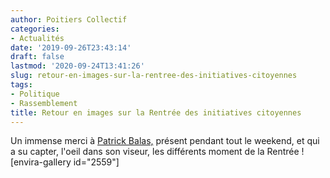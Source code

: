 ```yaml
---
author: Poitiers Collectif
categories:
- Actualités
date: '2019-09-26T23:43:14'
draft: false
lastmod: '2020-09-24T13:41:26'
slug: retour-en-images-sur-la-rentree-des-initiatives-citoyennes
tags:
- Politique
- Rassemblement
title: Retour en images sur la Rentrée des initiatives citoyennes
---
```


Un immense merci à [Patrick Balas,](https://www.flickr.com/photos/100369094@N04/) présent pendant tout le weekend, et qui a su capter, l'oeil dans son viseur, les différents moment de la Rentrée ! [envira-gallery id="2559"]
